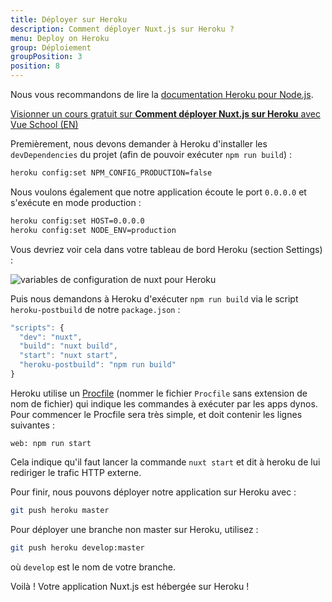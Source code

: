 ```yaml
---
title: Déployer sur Heroku
description: Comment déployer Nuxt.js sur Heroku ?
menu: Deploy on Heroku
group: Déploiement
groupPosition: 3
position: 8
---
```


Nous vous recommandons de lire la [documentation Heroku pour Node.js](https://devcenter.heroku.com/articles/nodejs-support).

<div class="Promo__Video">
  <a href="https://vueschool.io/lessons/how-to-deploy-nuxtjs-to-heroku?friend=nuxt" target="_blank">
    <p class="Promo__Video__Icon">
     Visionner un cours gratuit sur <strong>Comment déployer Nuxt.js sur Heroku</strong> avec Vue School (EN)
    </p>
  </a>
</div>

Premièrement, nous devons demander à Heroku d'installer les `devDependencies` du projet (afin de pouvoir exécuter `npm run build`) :

```bash
heroku config:set NPM_CONFIG_PRODUCTION=false
```

Nous voulons également que notre application écoute le port `0.0.0.0` et s'exécute en mode production :

```bash
heroku config:set HOST=0.0.0.0
heroku config:set NODE_ENV=production
```

Vous devriez voir cela dans votre tableau de bord Heroku (section Settings) :

![variables de configuration de nuxt pour Heroku](https://i.imgur.com/EEKl6aS.png)

Puis nous demandons à Heroku d'exécuter `npm run build` via le script `heroku-postbuild` de notre `package.json` :

```js
"scripts": {
  "dev": "nuxt",
  "build": "nuxt build",
  "start": "nuxt start",
  "heroku-postbuild": "npm run build"
}
```

Heroku utilise un [Procfile](https://devcenter.heroku.com/articles/procfile) (nommer le fichier `Procfile` sans extension de nom de fichier) qui indique les commandes à exécuter par les apps dynos. Pour commencer le Procfile sera très simple, et doit contenir les lignes suivantes :

```
web: npm run start
```

Cela indique qu'il faut lancer la commande `nuxt start` et dit à heroku de lui rediriger le trafic HTTP externe.

Pour finir, nous pouvons déployer notre application sur Heroku avec :

```bash
git push heroku master
```

Pour déployer une branche non master sur Heroku, utilisez :
```bash
git push heroku develop:master
```
où `develop` est le nom de votre branche.

Voilà ! Votre application Nuxt.js est hébergée sur Heroku !
